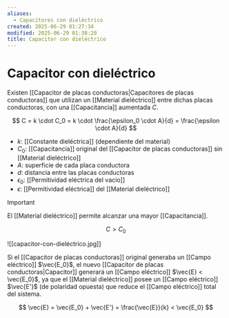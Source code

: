 ```yaml
---
aliases:
  - Capacitores con dieléctrico
created: 2025-06-29 01:27:34
modified: 2025-06-29 01:38:20
title: Capacitor con dieléctrico
---
```


# Capacitor con dieléctrico

Existen [[Capacitor de placas conductoras|Capacitores de placas conductoras]] que utilizan un [[Material dieléctrico]] entre dichas placas conductoras, con una [[Capacitancia]] aumentada $C$.

$$
C =
k \cdot C_0 =
k \cdot \frac{\epsilon_0 \cdot A}{d} =
\frac{\epsilon \cdot A}{d}
$$

- $k$: [[Constante dieléctrica]] (dependiente del material)
- $C_0$: [[Capacitancia]] original del [[Capacitor de placas conductoras]] sin [[Material dieléctrico]]
- $A$: superficie de cada placa conductora
- $d$: distancia entre las placas conductoras
- $\epsilon_0$: [[Permitividad eléctrica del vacío]]
- $\epsilon$: [[Permitividad eléctrica]] del [[Material dieléctrico]]

> [!important]
> El [[Material dieléctrico]] permite alcanzar una mayor [[Capacitancia]].
>
> $$
> C > C_0
> $$

![[capacitor-con-dieléctrico.jpg]]

Si el [[Capacitor de placas conductoras]] original generaba un [[Campo eléctrico]] $\vec{E_0}$, el nuevo [[Capacitor de placas conductoras|Capacitor]] generará un [[Campo eléctrico]] $\vec{E} < \vec{E_0}$, ya que el [[Material dieléctrico]] posee un [[Campo eléctrico]] $\vec{E'}$ (de polaridad opuesta) que reduce el [[Campo eléctrico]] total del sistema.

$$
\vec{E} =
\vec{E_0} + \vec{E'} =
\frac{\vec{E}}{k} <
\vec{E_0}
$$
